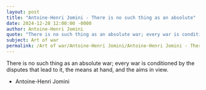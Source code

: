 ```yaml
---
layout: post
title: "Antoine-Henri Jomini - There is no such thing as an absolute"
date: 2024-12-28 12:00:00 -0000
author: Antoine-Henri Jomini
quote: "There is no such thing as an absolute war; every war is conditioned by the disputes that lead to it, the means at hand, and the aims in view."
subject: Art of war
permalink: /Art of war/Antoine-Henri Jomini/Antoine-Henri Jomini - There is no such thing as an absolute
---
```


There is no such thing as an absolute war; every war is conditioned by the disputes that lead to it, the means at hand, and the aims in view.

- Antoine-Henri Jomini

